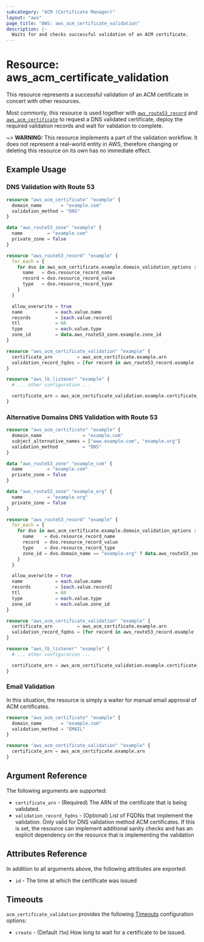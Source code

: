 ```yaml
---
subcategory: "ACM (Certificate Manager)"
layout: "aws"
page_title: "AWS: aws_acm_certificate_validation"
description: |-
  Waits for and checks successful validation of an ACM certificate.
---
```


# Resource: aws_acm_certificate_validation

This resource represents a successful validation of an ACM certificate in concert
with other resources.

Most commonly, this resource is used together with [`aws_route53_record`](route53_record.html) and
[`aws_acm_certificate`](acm_certificate.html) to request a DNS validated certificate,
deploy the required validation records and wait for validation to complete.

~> **WARNING:** This resource implements a part of the validation workflow. It does not represent a real-world entity in AWS, therefore changing or deleting this resource on its own has no immediate effect.


## Example Usage

### DNS Validation with Route 53

```terraform
resource "aws_acm_certificate" "example" {
  domain_name       = "example.com"
  validation_method = "DNS"
}

data "aws_route53_zone" "example" {
  name         = "example.com"
  private_zone = false
}

resource "aws_route53_record" "example" {
  for_each = {
    for dvo in aws_acm_certificate.example.domain_validation_options : dvo.domain_name => {
      name   = dvo.resource_record_name
      record = dvo.resource_record_value
      type   = dvo.resource_record_type
    }
  }

  allow_overwrite = true
  name            = each.value.name
  records         = [each.value.record]
  ttl             = 60
  type            = each.value.type
  zone_id         = data.aws_route53_zone.example.zone_id
}

resource "aws_acm_certificate_validation" "example" {
  certificate_arn         = aws_acm_certificate.example.arn
  validation_record_fqdns = [for record in aws_route53_record.example : record.fqdn]
}

resource "aws_lb_listener" "example" {
  # ... other configuration ...

  certificate_arn = aws_acm_certificate_validation.example.certificate_arn
}
```

### Alternative Domains DNS Validation with Route 53

```terraform
resource "aws_acm_certificate" "example" {
  domain_name               = "example.com"
  subject_alternative_names = ["www.example.com", "example.org"]
  validation_method         = "DNS"
}

data "aws_route53_zone" "example_com" {
  name         = "example.com"
  private_zone = false
}

data "aws_route53_zone" "example_org" {
  name         = "example.org"
  private_zone = false
}

resource "aws_route53_record" "example" {
  for_each = {
    for dvo in aws_acm_certificate.example.domain_validation_options : dvo.domain_name => {
      name    = dvo.resource_record_name
      record  = dvo.resource_record_value
      type    = dvo.resource_record_type
      zone_id = dvo.domain_name == "example.org" ? data.aws_route53_zone.example_org.zone_id : data.aws_route53_zone.example_com.zone_id
    }
  }

  allow_overwrite = true
  name            = each.value.name
  records         = [each.value.record]
  ttl             = 60
  type            = each.value.type
  zone_id         = each.value.zone_id
}

resource "aws_acm_certificate_validation" "example" {
  certificate_arn         = aws_acm_certificate.example.arn
  validation_record_fqdns = [for record in aws_route53_record.example : record.fqdn]
}

resource "aws_lb_listener" "example" {
  # ... other configuration ...

  certificate_arn = aws_acm_certificate_validation.example.certificate_arn
}
```

### Email Validation

In this situation, the resource is simply a waiter for manual email approval of ACM certificates.

```terraform
resource "aws_acm_certificate" "example" {
  domain_name       = "example.com"
  validation_method = "EMAIL"
}

resource "aws_acm_certificate_validation" "example" {
  certificate_arn = aws_acm_certificate.example.arn
}
```

## Argument Reference

The following arguments are supported:

* `certificate_arn` - (Required) The ARN of the certificate that is being validated.
* `validation_record_fqdns` - (Optional) List of FQDNs that implement the validation. Only valid for DNS validation method ACM certificates. If this is set, the resource can implement additional sanity checks and has an explicit dependency on the resource that is implementing the validation

## Attributes Reference

In addition to all arguments above, the following attributes are exported:

* `id` - The time at which the certificate was issued

## Timeouts

`acm_certificate_validation` provides the following [Timeouts](https://www.terraform.io/docs/configuration/blocks/resources/syntax.html#operation-timeouts)
configuration options:

- `create` - (Default `75m`) How long to wait for a certificate to be issued.
